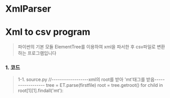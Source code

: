 # XmlParser
Xml to csv program 
==================
> 파이썬의 기본 모듈 ElementTree를 이용하여 xml을 파서한 후 csv파일로 변환하는 프로그램입니다

### 1. 코드
> 1-1. source.py
//------------------xml의 root를 받아 'mt'태그를 받음------------------
tree = ET.parse(firstfile)
root = tree.getroot()
for child in root[1][1].findall('mt'):
